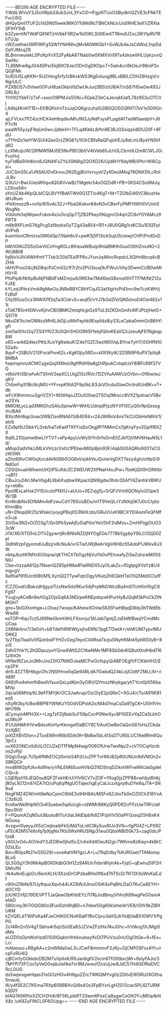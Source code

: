 -----BEGIN AGE ENCRYPTED FILE-----
YWdlLWVuY3J5cHRpb24ub3JnL3YxCi0+IFgyNTUxOSBydkhQZVE3cFNkTEFvcU5Q
dHQyQmI1TUFZcVd3N05wek96K01TdWdRcTBNCkNUcUo0RHE3eXVZRXlaSFlHY1hB
b3ZyemtNTWdFQXNlTzhVbkF0R2w1b00KLS0tIEw4T1RmdUZoc2RiYlpRV1RhTUJp
cWZvelhwUWR1WFg1QW1YNHNhcjMvMGMKGb1+SvWJb4eJsCAWxL1npDdOpYJMcqZ8
BLBmnwuiekLSPcKpYnX52FyAbA8TNab0w0XMXVn19Ts4zkswIIHLUykzvxQSwfAc
TL88Mrw8gJG44SPsrEkj60C9Je/ODnOgDKOpc7+5iah4cn9kOeJr98mP2vQGjFNh
5cR2U5LqKKN+SU2Hmg5rfyfzBKxkWS3KgEnluog8BLxBBILCDHZ8HzgV/vNgrULC
P2XBOS7v5Vew0OFuH8zeOkbiVbDwUkJurj3B5lztU8IA7/nS67H5w0w493JORLBJ
YhYtl2YbkF/z7xF+sxorO9PMJix55fki+5GpkZ3eCaJevqkfJafL78z953uOTCVj
L94bj4KnHT1Er+Ef/BQflxhnTzvJqOQKgrzuha5i2lBSQO5GQfNTI7sV1x0D9Gn4
ajLFVLkx7PZ4zcHCK4eHbqdkvMhJlN3JyNdFsysPLpgdAfTxeW0aedpV+J6PTr/N
paqW55yJyjF8qUn0wcJjdbkiH+TFLq4KbkL8/fm9E38JGSxiqziidlDUZ0F+8FdU
u7YfnDz1wlYWiSUI42axGrzZ9G87y103rCBfsRaQFujoVEJy8eLmU8ysYNShfdR2
LzXMcqlJW/26fMW5MJ5E5NvPBO3b1/V4tVkb65JchGLCbmtIU2m8CWLJGiFvoHvj
hyFIdBa5hIt4bm8JQN4tFzZYs3SN8lg2QOXD26/Ujd8HY6dyMB/iPhrrWi6Cpsi+
JUCSmS5La1JNSAUDvEkvou2N2Egj8UrIvrxysVZy60euMAqj78GNX5fLcRrkJLBv
Q3UU+BwUUesW0qvdQG8VvwBzTMgekr54xOQZidR+PB+0KS4CSo6MJiyLD5os56rr
sYoUZAb4KpQLblCQLBVYfBdATWrl0G1ZT/o4KgT+M+TZOIbD46VC8kuzHadHJRum
rPeXmozzB+nnfa/6lSvdc3ZJ+PbaGKokvr84oN3vCBerFyPMFHWH0VUnlrEWsgNs
V0dmhOejWqwxFubm4x/uOcqSp77jZB2Pkey0Nzgnrl3i4qrtZC8vY0YAMcz9PRT9
m6b9XFLmG74gPcg0zNezksGyTZg43a854+Rl1+J8U0QRg1rxKCSu1E92FpldVPxB
kuenIionCRmi/xsGM0d3p7/Nah6cV+pwK5j5Fl3ickSujUSciewjrCHP/PndSxDP
bW/IGNUZD5zGwVtCoYngK0Lc8KiexaWButp9hlaBMHhGusOStHZmuNG+2WU8Bll8
fq9licVJlViAWHfmYTTxb3/20d7Ea1FP6cJYunJq46ncRvpdcLXQHn8bcq4cBZHA
rAHVPvoi24cjN2l8qcPJCm02z1f7r2tv2PU3suq1k/FWuUVhy3DwmCUB0wMtHV+R
PfoPip8/NtXpBoNjFNBdFsMZnrjudUW63w7MdXbxG8xrodXHTTf7M/Nt212uFJXE
kYLzdJPitrzVmA9gMwOzJNReBBYC8hYCqJG3afXgHvPt41nrc9wTczKWtVjFzBsF
Cfq185zsOcz3NWXl1f2qTa3CidrvS+wujf5/vYJ7bGdZIV/QN5dvoD4Ow482x11t
zTsK7B5nHSWvvKjitvCBOBMKZmtqHcjpGz9ToLStZKDnGmfxWFJPtzjHetG+QOTR
NkuGK1tc/wGNNxzMh6LibDjLuWkPayhk9Esplldz8iy33LeCpka0mmGcB6hYigfI
zmt1a0f/tct2q7ZS4Yf0Z3U0QH3HOGR85FfebjfQhnKEaVQ3JzeuAjFEfNgkqp8W
x6G+w4dQ4tecPthLRJxYgRwbuK1Z4eTGZC5ezIW0VqLBYne7yHT/0GHfN1G52a4v
8qvF+2SBUV210FnckPnn6Zc+KgK0jty5RDv+k0XWyIK/2Z0RI9F6uPX7pXq8BMBA
fwpinqmnzACMCygsQojXN9slx9gfIffdH9a8gD4fpukCvIqdcisY8IBFcR9f37VQ
vt6sVlH3B/wfvAiTSfmV2epXCLUlgZlSs1RVc7DZVfuAAWUzGVbn+Of9iwIwJqKV
Ch5mFq/lt1Bc8cjM0/+YFvxpK9tA2F9p5kL83JkVOcduGbwOn/trdtUnBK+vT+db
wFcX9hmmcu3griVZX1+M3tHqoJZOuIO0se27SOq1Mrscc8VX21pdnacV5Bvw2SVs
6MIG8LycLqd3MKGhzSAlu3pnwW+WtHLUdrqdPjzzNYVFI0CyQ0rRpQxssgVn/BA6
BXiclNH8qp3naxSWBZIsnBNAEI1zB4ER4+r24J9XRoV4miTkCUObHxN6hV1/atcb
EZx9pl5U3ibkYL0vb/haTxKadfTKfY/aSoOkgjfP7NMmCs7gKnyFyv2Gplf9lXZX
9q9L21Ojsmw6lwLIYTV7+ePp4pyUvWy0iYn0rfsGrnElIZJkfOjVMV6HauN5L1d/
aMop2qdVhk/JMLkVHzzcVx0z1PEbevMI0pBjm93F/4qb50XAQRlo900TsCGzW3Wt
aZhz69tvCW0qXccd4kNS6b5OG6sVxj4AYeJQotwVgDXTTezy4gh/ot9pS/9NdGo1
CDSQlvuahWhemUH2iP5iJfdcZC2WEUW2XPNaH4xJPw+7beKjQ00H2lNltbl+oB11
CBuJcu24rLMwVbg4L9bAXvpbwXKpactQNI6gdw3hdv3SAfY4ZenhkVBWUsy+ebBu
Ppo9ExLaHxk3Yl5UculzPNXU+aUUo+0EZvjg5j+0/QF/iVm9QONylvi2Ope3W/3B
KmRrdbNx5DfbMm4dFzwuCdY76SUsBDu/m1T9VeQLcYzNXq5K7J0cCIybzKhmlBls
uN+2Nopj9X25zWlakUyoygPBxjXS3NHLtds/GRuVUvK9BCXYEIAsmFkQFMfo3+je
2iVGw3N2vO/ZO3g7/QvSPk5yeAjExDqP0oiYeU5hF2idMzs+ZmHiFligjOUO33cW
/i1X/X6/XTG5nLOThZgywrtjRvBNlxNZDjNYOgEGe7778b5gybyY9iLCODjD0Zpl
3IdhWzpFgyomdUuBzj/v8cNuA/vrGTwfJWj8eArVglir6H6z554obP1JIKkvRJ3W
nbtqJbzitKfM1nXO0qna/qKTHCX7bOgzNjVuYb0vPEInxafyZiSeZohzwM05SNlU
Cbe+hzzaA612p7NoeriQZ85pHMadFIaRND05JyOLakZx+fGgtpgXVsYz8U4mgvgV
8afKaP915UctlIl8t/M1LXyhQl27TywFqtcDgyVKub2hIEQkHTeO5Q5MdXCIufFz
lCZZGvafUBakzdHjgyzITzxNw5dzRKur5AjPrpMkDWczBq4mDTchKIn10gC8Fg97
YxujjvyACeBn8e/tGg2OjsGq6A3ND/peKNEpdqceHPurHyBJQqM3kPoCkZtNMOHT
gns+5klGXtxnhge+LOlxaz7wsqs/KAhewXOnIw5835FwHBqqD8iIp3hTWdEbWw88
esTOP+KquTcz5JK6NeGkmYdHLFXsvrju/1AIJab7gntjZJsEbWIBwqYCmdMcUCea
2XBNk4nx7/3e0zh+b8TdefhRWWtyxjhsERN/7pgETDwtA+/shWUM7ypvIMiJOKK2
1y2Tbp7Iaa0v5fQxhbsIFYHZvOzg7eyoCXdRoaTkzjuSNyhKMxk5ybRS0yB+8xrE
2dhGYhkYL2hQDpuzyoYQvw6WtG2CfAwNMv1MF8SbSdvKQ8utXtrdHbd7l61JXhOh
iWNefRZzxJo3MnJnxZ0lO7NWDJeaMCPxiOcfspyQiABFOEgfVFCKtkHH2/Ecp2FK
dn1L4ZZTBHtbgvOfv2NSfHnw5qQe94RLdA7GwkdQZ4kLiqX2dtFZMLLiN+/i489f
GKEtPui4ehmfhBwdVfsuoQxLydKjm3yO8V/QYmozNhykga/yhTYcn0jiX5KkaMVp
2qUa06MVq/KL9eFFMYjKrOC3JwArup/Os/2iyE2pQReC+XGJ4/cTo/A91IK81ez6
nXyRt3by1cBwI8BPBYWNKzYSOdVDPslA2x/M4d7maCsDa97gCK+U5ihfVmNH76fk
dCymyloMPH3X++Lzg7zFDjNsbScF56pCxvP0NwXyc8FfGEEvYqZCe5LkhOuUWo/P
lFUUbNMrlHVwBdvsKxHyrKkmgsf0aBCY8C1rAutOwBoOaQoG87sHsZCkdaVzXjBC
joXI2XBVDlon+2TuxE89mR6b5D/k0K+BbBw5bL4tSsDTU6SLUC1Ae8Rm6Qu3jhTJ
uvX62ONCoSdUiLOCUZeDTfFMpN4wg/006OfUrw7wxNp/2+cV7OCqHznbmt2vPjI/
DQgUSxgL7U5p6fMkEOCjt5mlzS4PJ/UuZPFTvHNU82pR0UNUn9dVMOn2vS8KQClr
mvd8IW2pfUkv4dWw/yVNLEM6SuoHVlbQ31tDStrqDZikrkWFneWkUaGgdelCQi+b
LGjERjsh1XJEQ0su8QFZFskHErUiYlV6CV7vZOF+I1fog0jzZPP88vwhIjul6Hkj
jB0yL9Z12mEHZA7tO/uPq6qfNgUOTajechgEyCaLiczxtgny8uDYe8qJTA+SN9vd
NxgFMZ4DW/mIt9eNzCpmC6tkE3x94H8AUMSFx6ZJtioTb0eOZ0Ch318YxAC3z6US
Km8wWe9HpN1/3vKSuebw5qAUcgh+IdWMrB8KyQ0PDR2r/FFzUwTRFcisK0pu3hV/
F+PQumAZqNGuUBzaIu8tTo/UlaLMdDpbfk8Z1P/pVIV50aPFGzeqZGH8xK4NGswy
4vzgvn1IyeyyJX5zCmjloaibFk5/MdToLnlICIRy5ux8fJn3VN+rfgP04Z+LPXRZ
uFEcR2M1l7e9ofq7pXjqNx7Kb3WxHRUSNjp31wu0QbsWBt50k73+zag0dc/Pfza8
yXGUvOd+AOVedY3JEDBw0jhd5cZ/cAeXd4OeuN2gc7WKms8z6iayn4kBrC02sLEu
Bsi+lR0pzRt21vGSG29/+oceAatVNYgcLA+Lu79qDdbyTtAURGset7TAMumpBLn5
QL5GSgY3h9MiApB0X0XdbG0H1Zz9ARUn7nbvWlyhAk+FjqG+qEwhuDIP2HSMn/Nt
rtk4ulknEujpOc/6emXLH/3XzoDrCIPzbaRHx0f6xd7hTScD/TtFOXXoWoKaEJ/f
v90niZ9bN/67UyftquxXqvh44LKZ8WJUtnoO5iKAxPqRhLDaO7KvCe8EYH+dOCYD
jUUW2VfjCf9DEVPTTJaQewl3bKhbEYz7I7RjJndBmyjVhhrjK89wgPeG0smAehkD
SB0cmy3h7iOQG80o3FunDzh6hjBD+n7nbw5Gg60kIxhel4rVE8/rDlV9kZlBXUKM
kZVQELdTWlPsKa4FJeCHtK0CNvK6atFfBvCijxvJIaVQJkYo8jVaBS10WV1rPgPG
2s14Rn2vSV4gTSbhs4r5qUSs0Ea83JZVwZFzIHx7AvJGhc+frVtkog1XJMgi5dMx
aUZD0sDjmWzHzdG1G0lQqktrHhhknubeylfxDI7PUVzu0nUOgI3tQe+9+fEs+Lci
mAbeouc+R8gAA+c2mWMa0wL3cJCwF8mmmvF3JKy+DjCMfOSFsxAYt+ircpFoRU4Q
cjBCm1yG0kkdvDB2M7uVpIlxK/R5Jan6gllV2iicm67fOXtbxrjWr+9sIyFAJn/3
7MYPI7XFCoc1yVeD0vpbJwfAe7xr9MJwwzfZosUjJw8JdC57H4GEfRaDVCRcLOUG
ds5wpesgwHqas31oGOzHGv4H6guZZrc7WKQMYvg0z2DtIvEW5RU/lXOXha5mautL
l6/y4fSE2C7KEma7RXp658BBXvQi9s4Os3FpBYxrLgHZG13cav5PLlQTURMb3jQY
bIAQ7A56fItxXZlCH2HdI/8F56Lpib9T33wm6PssCq8ygwCsOltOY+jM0qdbNX8z
/uK8ZuFlNCL5F6OUpg==
-----END AGE ENCRYPTED FILE-----
